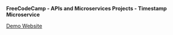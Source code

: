 **FreeCodeCamp - APIs and Microservices Projects - Timestamp Microservice**

[Demo Website](https://fcc-timestamp-project0.glitch.me/)